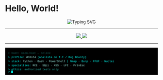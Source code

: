 # Hello, World!

<p align="center">
  <img src="https://readme-typing-svg.demolab.com?font=Share+Tech+Mono&size=22&duration=3000&pause=800&color=00FFF0&center=true&vCenter=true&width=500&lines=init+connection...;access+granted;loading+profile+Dc0st4();" alt="Typing SVG" />
</p>

---

<div align="center">
  <a href="https://github.com/Dc0st4">
    <img height="180em" src="https://github-readme-stats.vercel.app/api?username=Dc0st4&show_icons=true&theme=tokyonight&bg_color=00000000&hide_border=true"/>
    <img height="180em" src="https://github-readme-stats.vercel.app/api/top-langs/?username=Dc0st4&layout=compact&langs_count=16&theme=tokyonight&bg_color=00000000&hide_border=true"/>
  </a>
</div>

---

<p align="center">
  <img src="assets/terminal-neon.svg" alt="Terminal neon — Dc0st4" />
</p>



